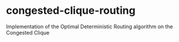 # congested-clique-routing
Implementation of the Optimal Deterministic Routing algorithm on the Congested Clique

